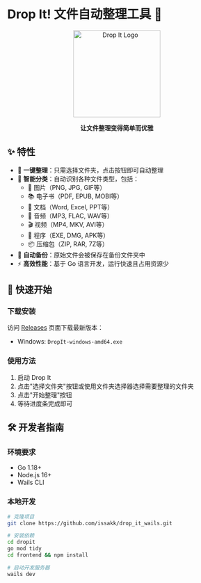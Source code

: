 # Drop It! 文件自动整理工具 📂

<p align="center">
  <img src="frontend/src/assets/images/logo.png" alt="Drop It Logo" width="200">
</p>

<p align="center">
  <strong>让文件整理变得简单而优雅</strong>
</p>

## ✨ 特性

- 🚀 **一键整理**：只需选择文件夹，点击按钮即可自动整理
- 🎯 **智能分类**：自动识别各种文件类型，包括：
  - 📸 图片（PNG, JPG, GIF等）
  - 📚 电子书（PDF, EPUB, MOBI等）
  - 📝 文档（Word, Excel, PPT等）
  - 🎵 音频（MP3, FLAC, WAV等）
  - 🎬 视频（MP4, MKV, AVI等）
  - 💾 程序（EXE, DMG, APK等）
  - 📦 压缩包（ZIP, RAR, 7Z等）
- 🔄 **自动备份**：原始文件会被保存在备份文件夹中
- ⚡ **高效性能**：基于 Go 语言开发，运行快速且占用资源少

## 🚀 快速开始

### 下载安装

访问 [Releases](https://github.com/yourusername/dropit/releases) 页面下载最新版本：

- Windows: `DropIt-windows-amd64.exe`

### 使用方法

1. 启动 Drop It
2. 点击"选择文件夹"按钮或使用文件夹选择器选择需要整理的文件夹
3. 点击"开始整理"按钮
4. 等待进度条完成即可

## 🛠️ 开发者指南

### 环境要求

- Go 1.18+
- Node.js 16+
- Wails CLI

### 本地开发

```bash
# 克隆项目
git clone https://github.com/issakk/drop_it_wails.git

# 安装依赖
cd dropit
go mod tidy
cd frontend && npm install

# 启动开发服务器
wails dev
```
